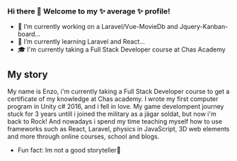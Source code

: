 ### Hi there 👋 Welcome to my ✨ average ✨ profile!

- 💼 I’m currently working on a Laravel/Vue-MovieDb and Jquery-Kanban-board...
- 🧠 I’m currently learning Laravel and React...
- 🎓 I'm currently taking a Full Stack Developer course at Chas Academy

## My story 
My name is Enzo, i'm currently taking a Full Stack Developer course to get a certificate of my knowledge at Chas academy. I wrote my first computer program in Unity c# 2016, and i fell in love. My game develompent journey stuck for 3 years untill i joined the military as a jägar soldat, but now i'm back to Rock! And nowadays i spend my time teaching myself how to use frameworks such as React, Laravel, physics in JavaScript, 3D web elements and more through online courses, school and blogs.
-  Fun fact: Im not a good storyteller📜


